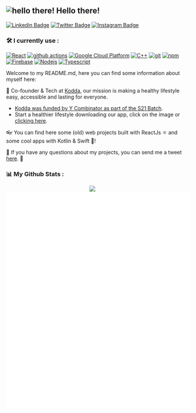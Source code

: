 ## <img src="https://user-images.githubusercontent.com/9059670/216249068-2c4632b9-0f1a-4a23-9cd5-3049dc328365.png" alt="hello there!" width="36"/> Hello there! 

[![Linkedin Badge](https://img.shields.io/badge/-mikealvaradol-blue?style=flat&logo=Linkedin&logoColor=white&link=https://www.linkedin.com/in/mikealvaradol/)](https://www.linkedin.com/in/mikealvaradol/)
[![Twitter Badge](https://img.shields.io/badge/-@_mikealvaradol-black?style=flat&labelColor=black&logo=x&logoColor=white&link=https://twitter.com/mikealvaradol)](https://twitter.com/mikealvaradol)
[![Instagram Badge](https://img.shields.io/badge/-@_mikealvaradol-purple?style=flat&logo=instagram&logoColor=white&link=https://instagram.com/mikealvaradol/)](https://instagram.com/mikealvaradol)

<h3> 🛠️ I currently use : </h3>
<p>
  <a href="https://reactjs.org/" ><img alt="React" src="https://img.shields.io/badge/-React-45b8d8?style=flat-square&logo=react&logoColor=white" /></a>
  <a href="https://docs.github.com/en/actions" ><img alt="github actions" src="https://img.shields.io/badge/-Github_Actions-2088FF?style=flat-square&logo=github-actions&logoColor=white" /></a>
  <a href="https://cloud.google.com/" ><img alt="Google Cloud Platform" src="https://img.shields.io/badge/-Google_Cloud_Platform-1a73e8?style=flat-square&logo=google-cloud&logoColor=white" /></a>
  <a href="https://cplusplus.com/doc/" ><img alt="C++" src="https://img.shields.io/badge/-++-1d229b?style=flat-square&logo=c&logoColor=white" /></a>
  <a href="https://github.com/" ><img alt="git" src="https://img.shields.io/badge/-Git-black?style=flat-square&logo=github&logoColor=white" /></a>
  <a href="https://www.npmjs.com/" ><img alt="npm" src="https://img.shields.io/badge/-NPM-CB3837?style=flat-square&logo=npm&logoColor=white" /></a>
  <a href="https://firebase.google.com/" ><img alt="Firebase" src="https://img.shields.io/badge/-Firebase-red?style=flat-square&logo=firebase&logoColor=white" /></a>
  <a href="https://nodejs.org/en/" ><img alt="Nodejs" src="https://img.shields.io/badge/-Nodejs-43853d?style=flat-square&logo=Node.js&logoColor=white" /></a>
  <a href="https://www.typescriptlang.org/" ><img alt="Typescript" src="https://img.shields.io/badge/-Typescript-yellow?style=flat-square&logo=typescript&logoColor=white" /></a>
</p>

Welcome to my README.md, here you can find some information about myself here: 

<!-- <a href="https://kodda.mx"><img src="https://i.imgur.com/phBWreq.png" alt="Check our new landing" height="200" align="right"/></a> -->


💜 Co-founder & Tech at [Kodda](https://kodda.mx/), our mission is making a healthy lifestyle easy, accessible and lasting for everyone.
  - [Kodda was funded by Y Combinator as part of the S21 Batch](https://www.ycombinator.com/companies/kodda).
  - Start a healthier lifestyle downloading our app, click on the image or [clicking here](https://kodda.mx).

👓 You can find here some (old) web projects built with ReactJs ⚛️ and some cool apps with Kotlin & Swift 📱!

🦆 If you have any questions about my projects, you can send me a tweet [here](https://twitter.com/MikeAlvaradoL). 🙌

<h3> 📊 My Github Stats : </h3>

<a href="https://www.linkedin.com/in/mikealvaradol/">
  <img src="https://user-images.githubusercontent.com/9059670/215300675-9dae9f85-f51f-4ba4-83df-b1712f149846.gif" width="55%" align="right"/>
</a>

![Stats Overview](https://github.com/MikeAlvarado/github-stats-transparent/blob/output/generated/overview.svg)
![Most Used Languages](https://raw.githubusercontent.com/MikeAlvarado/github-stats-transparent/output/generated/languages.svg)

<!-- Thanks for coming by, you are: ![](https://visitor-badge.glitch.me/badge?page_id=mikealvaradol&left_color=purple&right_color=purple) -->

